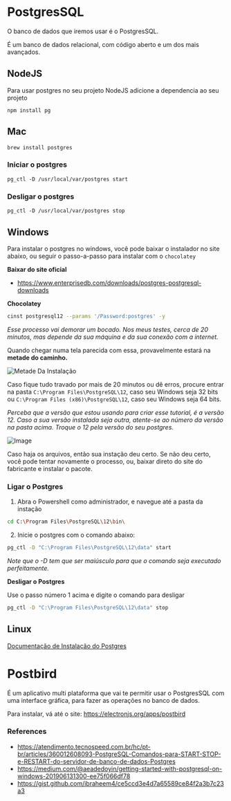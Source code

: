 # PostgresSQL

O banco de dados que iremos usar é o PostgresSQL.

É um banco de dados relacional, com código aberto e um dos mais avançados.


## NodeJS

Para usar postgres no seu projeto NodeJS adicione a dependencia ao seu projeto

```shell
npm install pg
```

## Mac

```shell
brew install postgres
```

### Iniciar o postgres

```shell
pg_ctl -D /usr/local/var/postgres start
```

### Desligar o postgres

```shell
pg_ctl -D /usr/local/var/postgres stop
```

## Windows

Para instalar o postgres no windows, você pode baixar o instalador no site abaixo, ou seguir o passo-a-passo para instalar com o `chocolatey`

**Baixar do site oficial**
- https://www.enterprisedb.com/downloads/postgres-postgresql-downloads

**Chocolatey**

```bash
cinst postgresql12 --params '/Password:postgres' -y
```

*Esse processo vai demorar um bocado. Nos meus testes, cerca de 20 minutos, mas depende da sua máquina e da sua conexão com a internet.*

Quando chegar numa tela parecida com essa, provavelmente estará na **metade do caminho.**

![Metade Da Instalação](https://i.imgur.com/PqLBWYy.png)

Caso fique tudo travado por mais de 20 minutos ou dê erros, procure entrar na pasta `C:\Program Files\PostgreSQL\12`, caso seu Windows seja 32 bits ou `C:\Program Files (x86)\PostgreSQL\12`, caso seu Windows seja 64 bits.

*Perceba que a versão que estou usando para criar esse tutorial, é a versão 12. Caso a sua versão instalada seja outra, atente-se ao número da versão na pasta acima. Troque o 12 pela versão do seu postgres.*

![Image](https://media.discordapp.net/attachments/616282793625911332/646795822859550721/unknown.png)

Caso haja os arquivos, então sua instação deu certo. Se não deu certo, você pode tentar novamente o processo, ou, baixar direto do site do fabricante e instalar o pacote.

### Ligar o Postgres

1. Abra o Powershell como administrador, e navegue até a pasta da instação

```bash
cd C:\Program Files\PostgreSQL\12\bin\
```

2. Inicie o postgres com o comando abaixo:

```bash
pg_ctl -D "C:\Program Files\PostgreSQL\12\data" start
```

*Note que o -D tem que ser maiúsculo para que o comando seja executado perfeitamente.*

**Desligar o Postgres**

Use o passo número 1 acima e digite o comando para desligar

```bash
pg_ctl -D "C:\Program Files\PostgreSQL\12\data" stop
```

## Linux

[Documentação de Instalação do Postgres](https://www.postgresql.org/download/linux/)

# Postbird

É um aplicativo multi plataforma que vai te permitir usar o PostgresSQL com uma interface gráfica, para fazer as operações no banco de dados.

Para instalar, vá até o site:
https://electronjs.org/apps/postbird


### References

- https://atendimento.tecnospeed.com.br/hc/pt-br/articles/360012608093-PostgreSQL-Comandos-para-START-STOP-e-RESTART-do-servidor-de-banco-de-dados-Postgres
- https://medium.com/@aeadedoyin/getting-started-with-postgresql-on-windows-201906131300-ee75f066df78
- https://gist.github.com/ibraheem4/ce5ccd3e4d7a65589ce84f2a3b7c23a3
